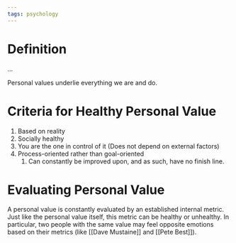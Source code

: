 ```yaml
---
tags: psychology
---
```


# Definition

...

Personal values underlie everything we are and do.

# Criteria for Healthy Personal Value
1) Based on reality
2) Socially healthy
3) You are the one in control of it (Does not depend on external factors)
4) Process-oriented rather than goal-oriented
	1) Can constantly be improved upon, and as such, have no finish line.

# Evaluating Personal Value
A personal value is constantly evaluated by an established internal metric. Just like the personal value itself, this metric can be healthy or unhealthy. In particular, two people with the same value may feel opposite emotions based on their metrics (like [[Dave Mustaine]] and [[Pete Best]]).